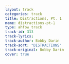 ```yaml
---
layout: track
categories: track
title: Distractions, Pt. 1
name: distractions-pt-1
type: ahfow_track
track-id: 313
track-lyrics: 
track-author: Bobby Darin
track-sort: "DISTRACTIONS"
track-original: Bobby Darin
cover: true
---
```

